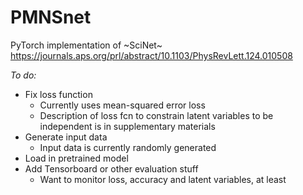 # PMNSnet
PyTorch implementation of ~SciNet~
https://journals.aps.org/prl/abstract/10.1103/PhysRevLett.124.010508

*To do:*
* Fix loss function
  * Currently uses mean-squared error loss
  * Description of loss fcn to constrain latent variables to be independent is in supplementary materials
* Generate input data
  * Input data is currently randomly generated
* Load in pretrained model
* Add Tensorboard or other evaluation stuff
  * Want to monitor loss, accuracy and latent variables, at least
